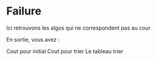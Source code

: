 # Failure

Ici retrouvons les algos qui ne correspondent pas au cour

En sortie, vous avez :

Cout pour initial
Cout pour trier
Le tableau trier